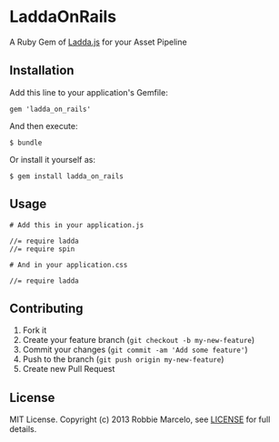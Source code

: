 # LaddaOnRails

A Ruby Gem of [Ladda.js] for your Asset Pipeline

## Installation

Add this line to your application's Gemfile:

    gem 'ladda_on_rails'

And then execute:

    $ bundle

Or install it yourself as:

    $ gem install ladda_on_rails

## Usage

    # Add this in your application.js

    //= require ladda 
    //= require spin

    # And in your application.css

    //= require ladda


## Contributing

1. Fork it
2. Create your feature branch (`git checkout -b my-new-feature`)
3. Commit your changes (`git commit -am 'Add some feature'`)
4. Push to the branch (`git push origin my-new-feature`)
5. Create new Pull Request

## License

  MIT License. Copyright (c) 2013 Robbie Marcelo, see [LICENSE] for full
  details.


[LICENSE]: http://github.com/rbmrclo/ladda_on_rails/blob/master/LICENSE.txt
[Ladda.js]: http://github.com/hakimel/Ladda
